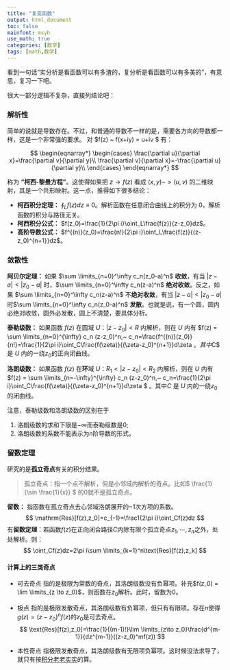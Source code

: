 ```yaml
---
title: "复变函数"
output: html_document
toc: false
mainfont: msyh
use_math: true
categories: [数学]
tags: [math,数学]
---
```

<meta http-equiv='Content-Type' content='text/html; charset=utf-8' />
看到一句话“实分析是看函数可以有多渣的，复分析是看函数可以有多美的”，有意思，复习一下吧。

很大一部分逻辑不复杂，直接列结论吧：
### 解析性
简单的说就是导数存在。不过，和普通的导数不一样的是，需要各方向的导数都一样，这是一个非常强的要求。
对 $f(z) ~ f(x+iy) = u+iv $ 有：

$$
\begin{eqnarray*}
\begin{cases} \frac{\partial u}{\partial x}=\frac{\partial v}{\partial y}\\ \frac{\partial v}{\partial x}=-\frac{\partial u}{\partial y}\\ \end{cases}
\end{eqnarray*}
$$

称为 **“柯西-黎曼方程”**。这使得如果把 $z \rightarrow f(z)$ 看成 $(x,y) -> (u,v)$ 的二维映射，其是一个共形映射。这一点，推得如下很多结论：
* **柯西积分定理：** $\oint_Lf(z)dz\equiv0$。解析函数在任意闭合曲线上的积分为 $0$，解析函数的积分与路径无关。
* **柯西积分公式：** $f(z_0)=\frac{1}{2\pi i}\oint_L\frac{f(z)}{z-z_0}dz$。
* **高阶导数公式：** $f^{(n)}(z_0)=\frac{n!}{2\pi i}\oint_L\frac{f(z)}{(z-z_0)^{n+1}}dz$。

### 敛散性

**阿贝尔定理：** 如果 $\sum \limits_{n=0}^\infty c_n(z_0-a)^n$ **收敛**，有当 $\vert z-a \vert < \vert z_0 - a \vert$ 时，$\sum \limits_{n=0}^\infty c_n(z-a)^n$ **绝对收敛**。反之，如果 $\sum \limits_{n=0}^\infty c_n(z-a)^n$ 不**绝对收敛**，有当 $\vert z-a \vert < \vert z_0 - a \vert$ 时$\sum \limits_{n=0}^\infty c_n(z_0-a)^n$ **发散**。也就是说，有一个圆，圆内必绝对收敛，圆外必发散，圆上不清楚，要具体分析。

**泰勒级数：** 如果函数 $f(z)$ 在圆域 $U ：\vert z-z_0 \vert < R$ 内解析，则在 $U$ 内有 $f(z) = \sum \limits_{n=0}^{\infty} c_n (z-z_0)^n,~ c_n=\frac{f^{(n)}(z_0)}{n!}=\frac{1}{2\pi i}\oint_C\frac{f(\zeta)}{(\zeta-z_0)^{n+1}}d\zeta $。其中$C$ 是 $U$ 内的一绕$z_0$的正向闭曲线。

**洛朗级数：** 如果函数 $f(z)$ 在**环**域 $U ：R_1 <\vert z-z_0 \vert < R_2$ 内解析，则在 $U$ 内有 $f(z) = \sum \limits_{n=-\infty}^{\infty} c_n (z-z_0)^n,~ c_n=\frac{1}{2\pi i}\oint_C\frac{f(\zeta)}{(\zeta-z_0)^{n+1}}d\zeta $ <a name="洛朗级数系数"></a>。其中$C$ 是 $U$ 内的一绕$z_0$的闭曲线。

注意，泰勒级数和洛朗级数的区别在于 
1. 洛朗级数的求和下限是$-\infty$而泰勒级数是$0$; 
2. 洛朗级数的系数不能表示为$n$阶导数的形式。

### 留数定理
研究的是**孤立奇点**有关的积分结果。
> 孤立奇点：指一个点不解析，但是小邻域内解析的奇点。比如$ \frac{1}{\sin \frac{1}{x}} $ 的$0$就不是孤立奇点。

**留数：** 指函数在孤立奇点去心邻域洛朗展开的$-1$次方项的系数。
$$
\mathrm{Res}[f(z),z_0]=c_{-1}=\frac1{2\pi i}\oint_Cf(z)dz
$$
有**留数定理**：若函数$f(z)$在正向闭合路径$C$内除有限个孤立奇点$z_1,\cdots,z_n$之外，处处解析。则：
$$
\oint_Cf(z)dz=2\pi i\sum \limits_{k=1}^n\text{Res}[f(z),z_k]
$$

#### 计算上的三类奇点
* 可去奇点
指的是极限为常数的奇点，其洛朗级数没有负幂项。补充$f(z_0) = \lim \limits_{z \to z_0}$，则函数在$z_0$解析。此时，留数为$0$。

* 极点
指的是极限发散奇点，其洛朗级数有负幂项，但只有有限项。存在$n$使得 $g(z)=(z-z_0)^nf(z)$的$z_0$是可去奇点。
$$
\text{Res}[f(z),z_0]=\frac{1}{(m-1)!}\lim \limits_{z\to z_0}\frac{d^{m-1}}{dz^{m-1}}((z-z_0)^mf(z))
$$

* 本性奇点
指极限发散奇点，其洛朗级数有无限项负幂项。这时候没法求导了，就只有按[积分老老实实](#洛朗级数系数)的算。
